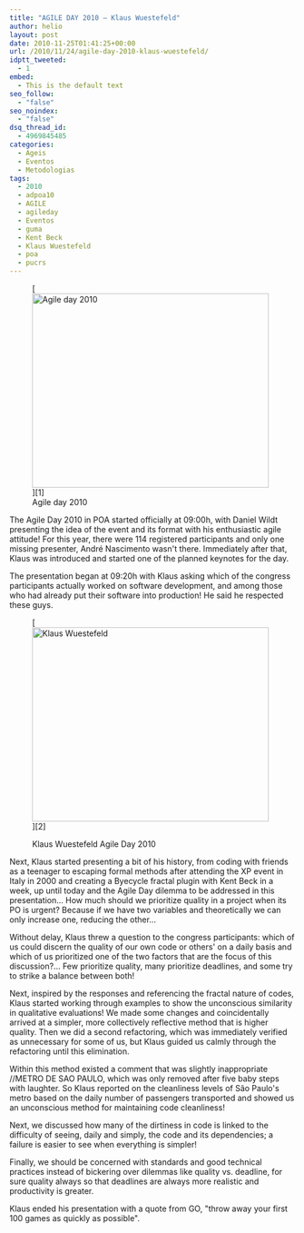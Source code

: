 ```yaml
---
title: "AGILE DAY 2010 – Klaus Wuestefeld"
author: helio
layout: post
date: 2010-11-25T01:41:25+00:00
url: /2010/11/24/agile-day-2010-klaus-wuestefeld/
idptt_tweeted:
  - 1
embed:
  - This is the default text
seo_follow:
  - "false"
seo_noindex:
  - "false"
dsq_thread_id:
  - 4969845485
categories:
  - Ageis
  - Eventos
  - Metodologias
tags:
  - 2010
  - adpoa10
  - AGILE
  - agileday
  - Eventos
  - guma
  - Kent Beck
  - Klaus Wuestefeld
  - poa
  - pucrs
---
```


<figure id="attachment_217" style="width: 417px" class="wp-caption aligncenter">[<img class="size-full wp-image-217" src="http://www.helmed.net/blog/wp-content/uploads/2010/11/agileday2010.jpg" alt="Agile day 2010" width="417" height="342" srcset="http://www.helmed.net/blog/wp-content/uploads/2010/11/agileday2010.jpg 417w, http://www.helmed.net/blog/wp-content/uploads/2010/11/agileday2010-300x246.jpg 300w" sizes="(max-width: 417px) 100vw, 417px" />][1]<figcaption class="wp-caption-text">Agile day 2010</figcaption></figure>

The Agile Day 2010 in POA started officially at 09:00h, with Daniel Wildt presenting the idea of the event and its format with his enthusiastic agile attitude! For this year, there were 114 registered participants and only one missing presenter, André Nascimento wasn't there. Immediately after that, Klaus was introduced and started one of the planned keynotes for the day.

The presentation began at 09:20h with Klaus asking which of the congress participants actually worked on software development, and among those who had already put their software into production! He said he respected these guys.

<figure id="attachment_215" style="width: 417px" class="wp-caption aligncenter">

[<img class="size-full wp-image-215" src="http://www.helmed.net/blog/wp-content/uploads/2010/11/KlausAgileDay2010.jpg" alt="Klaus Wuestefeld" width="417" height="342" srcset="http://www.helmed.net/blog/wp-content/uploads/2010/11/KlausAgileDay2010.jpg 417w, http://www.helmed.net/blog/wp-content/uploads/2010/11/KlausAgileDay2010-300x246.jpg 300w" sizes="(max-width: 417px) 100vw, 417px" />][2]<figcaption class="wp-caption-text">Klaus Wuestefeld Agile Day 2010</figcaption></figure>

Next, Klaus started presenting a bit of his history, from coding with friends as a teenager to escaping formal methods after attending the XP event in Italy in 2000 and creating a Byecycle fractal plugin with Kent Beck in a week, up until today and the Agile Day dilemma to be addressed in this presentation... How much should we prioritize quality in a project when its PO is urgent? Because if we have two variables and theoretically we can only increase one, reducing the other...

Without delay, Klaus threw a question to the congress participants: which of us could discern the quality of our own code or others' on a daily basis and which of us prioritized one of the two factors that are the focus of this discussion?... Few prioritize quality, many prioritize deadlines, and some try to strike a balance between both!

Next, inspired by the responses and referencing the fractal nature of codes, Klaus started working through examples to show the unconscious similarity in qualitative evaluations! We made some changes and coincidentally arrived at a simpler, more collectively reflective method that is higher quality. Then we did a second refactoring, which was immediately verified as unnecessary for some of us, but Klaus guided us calmly through the refactoring until this elimination.

Within this method existed a comment that was slightly inappropriate //METRO DE SAO PAULO, which was only removed after five baby steps with laughter. So Klaus reported on the cleanliness levels of São Paulo's metro based on the daily number of passengers transported and showed us an unconscious method for maintaining code cleanliness!

Next, we discussed how many of the dirtiness in code is linked to the difficulty of seeing, daily and simply, the code and its dependencies; a failure is easier to see when everything is simpler!

Finally, we should be concerned with standards and good technical practices instead of bickering over dilemmas like quality vs. deadline, for sure quality always so that deadlines are always more realistic and productivity is greater.

Klaus ended his presentation with a quote from GO, "throw away your first 100 games as quickly as possible".


